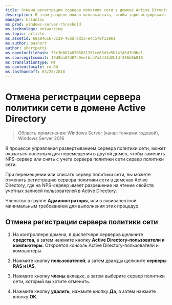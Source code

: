 ```yaml
---
title: Отмена регистрации сервера политики сети в домене Active Directory
description: В этом разделе можно использовать, чтобы зарегистрировать сервер, где запущен сервер политики сети в Windows Server 2016 в домене по умолчанию сервер политики сети или в другом домене.
manager: brianlic
ms.prod: windows-server-threshold
ms.technology: networking
ms.topic: article
ms.assetid: 68a94616-3c29-45bd-bd33-e4c578f119e1
ms.author: pashort
author: shortpatti
ms.openlocfilehash: 55c3b00146706831351ce63d1e5b74f45d7b9be1
ms.sourcegitcommit: 19d9da87d87c9eefbca7a3443d2b1df486b0b010
ms.translationtype: MT
ms.contentlocale: ru-RU
ms.lasthandoff: 03/28/2018
---
```

# <a name="unregister-an-nps-server-from-an-active-directory-domain"></a>Отмена регистрации сервера политики сети в домене Active Directory

>Область применения: Windows Server (канал точками годовой), Windows Server 2016

В процессе управления развертыванием сервера политики сети, может оказаться полезным для перемещения в другой домен, чтобы заменить NPS-сервер или снять с учета сервера политики сети сервер политики сети. 

При перемещении или списать сервер политики сети, вы можете отменить регистрацию сервера политики сети в доменах Active Directory, где на NPS-сервер имеет разрешение на чтение свойств учетных записей пользователей в Active Directory.

Членство в группе **Администраторы**, или в эквивалентной минимальным требованием для выполнения этих процедур.

## <a name="to-unregister-an-nps-server"></a>Отмена регистрации сервера политики сети

1. На контроллере домена, в диспетчере серверов щелкните **средства**, а затем нажмите кнопку **Active Directory-пользователи и компьютеры**. Откроется консоль Active Directory-пользователи и компьютеры.

2. Нажмите кнопку **пользователей**, а затем дважды щелкните **серверы RAS и IAS**.

3. Нажмите кнопку **члены** вкладке, а затем выберите сервер политики сети, который вы хотите отменить.

4. Нажмите кнопку **удалить**, нажмите кнопку **Да**, а затем нажмите кнопку **ОК**.

